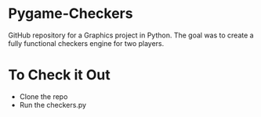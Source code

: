 # Pygame-Checkers

GitHub repository for a Graphics project in Python. The goal was to create a fully functional checkers engine for two players.

# To Check it Out
* Clone the repo
* Run the checkers.py
